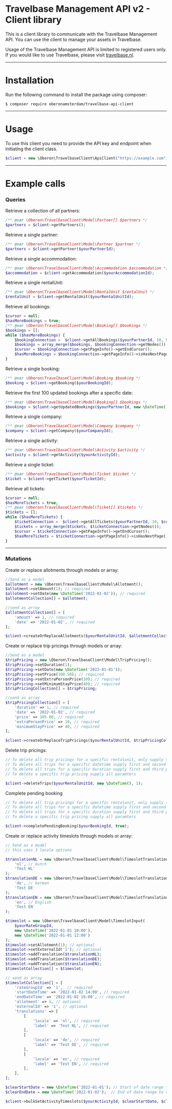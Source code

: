 Travelbase Management API v2 - Client library
=======================

This is a client library to communicate with the Travelbase Management API. You can use the client to manage your 
assets in Travelbase.

Usage of the Travelbase Management API is limited to registered users only. If you would like to use Travelbase, please 
visit [travelbase.nl](https://www.travelbase.nl).


---
# Installation

Run the following command to install the package using composer:

```
$ composer require oberonamsterdam/travelbase-api-client
```
---
# Usage

To use this client you need to provide the API key and endpoint when initiating the client class.

```php
$client = new \Oberon\TravelbaseClient\ApiClient("https://example.com", "APIKEY");
```
---

# Example calls

### Queries

Retrieve a collection of all partners:
```php
/** @var \Oberon\TravelbaseClient\Model\Partner[] $partners */
$partners = $client->getPartners();
```
  
Retrieve a single partner:
```php
/** @var \Oberon\TravelbaseClient\Model\Partner $partner */
$partners = $client->getPartner($yourPartnerId);
```

Retrieve a single accommodation:
```php
/** @var \Oberon\TravelbaseClient\Model\Accommodation $accommodation */
$accommodation = $client->getAccommodation($yourAccommodationId);
```

Retrieve a single rentalUnit:
```php
/** @var \Oberon\TravelbaseClient\Model\RentalUnit $rentalUnit */
$rentalUnit = $client->getRentalUnit($yourRentalUnitId);
```

Retrieve all bookings:
```php
$cursor = null;
$hasMoreBookings = true;
/** @var \Oberon\TravelbaseClient\Model\Booking[] $bookings */
$bookings = [];
while ($hasMoreBookings) {
    $bookingConnection =  $client->getAllBookings($yourPartnerId, 10, $cursor);
    $bookings = array_merge($bookings, $bookingConnection->getNodes());
    $cursor = $bookingConnection->getPageInfo()->getEndCursor();
    $hasMoreBookings = $bookingConnection->getPageInfo()->isHasNextPage();
}
```

Retrieve a single booking:
```php
/** @var \Oberon\TravelbaseClient\Model\Booking $booking */
$booking = $client->getBooking($yourBookingId);
```

Retrieve the first 100 updated bookings after a specific date:
```php
/** @var \Oberon\TravelbaseClient\Model\Booking[] $bookings */
$bookings = $client->getUpdatedBookings($yourPartnerId, new \DateTime('2022-01-01'));
```

Retrieve a single company:
```php
/** @var \Oberon\TravelbaseClient\Model\Company $company */
$company = $client->getCompany($yourCompanyId);
```

Retrieve a single activity:
```php
/** @var \Oberon\TravelbaseClient\Model\Activity $activity */
$activity = $client->getActivity($yourActivityId);
```

Retrieve a single ticket:
```php
/** @var \Oberon\TravelbaseClient\Model\Ticket $ticket */
$ticket = $client->getTicket($yourTicketId);
```

Retrieve all tickets:
```php
$cursor = null;
$hasMoreTickets = true;
/** @var \Oberon\TravelbaseClient\Model\Ticket[] $tickets */
$tickets = [];
while ($hasMoreTickets) {
    $ticketConnection =  $client->getAllTickets($yourPartnerId, 10, $cursor);
    $tickets = array_merge($tickets, $ticketConnection->getNodes());
    $cursor = $ticketConnection->getPageInfo()->getEndCursor();
    $hasMoreTickets = $ticketConnection->getPageInfo()->isHasNextPage();
}
```


---
### Mutations

Create or replace allotments through models or array:
```php
//Send as a model
$allotment = new \Oberon\TravelbaseClient\Model\Allotment();
$allotment->setAmount(1); // required
$allotment->setDate(new \DateTime('2022-01-02')); // required
$allotmentCollection[] = $allotment;

//send as array
$allotmentCollection[] = [
    'amount' => 1, // required
    'date' => '2022-01-02', // required
];

$client->createOrReplaceAllotments($yourRentalUnitId, $allotmentCollection);
```


Create or replace trip pricings through models or array:
```php
//Send as a model
$tripPricing = new \Oberon\TravelbaseClient\Model\TripPricing();
$tripPricing->setDuration(1);
$tripPricing->setDate(new \DateTime('2022-01-01'));
$tripPricing->setPrice(100.50); // required
$tripPricing->setExtraPersonPrice(10); // required
$tripPricing->setMinimumStayPrice(40); // required
$tripPricingCollection[] = $tripPricing;

//send as array
$tripPricingCollection[] = [
    'duration' => 1, // required
    'date' => '2022-01-02', // required
    'price' => 105.00, // required
    'extraPersonPrice' => 10, // required
    'minimumStayPrice' => 40, // required
];

$client->createOrReplaceTripPricings($yourRentalUnitId, $tripPricingCollection);
```

Delete trip pricings:
```php
// To delete all trip pricings for a specific rentalunit, only supply the first parameter. 
// To delete all trips for a specific datetime supply first and second parameter.
// To delete all trips for a specific duration supply first and third parameter
// To delete a specific trip pricing supply all paramters

$client->deleteTrips($yourRentalUnitId, new \DateTime(), 1);
```

Complete pending booking
```php
// To delete all trip pricings for a specific rentalunit, only supply the first parameter. 
// To delete all trips for a specific datetime supply first and second parameter.
// To delete all trips for a specific duration supply first and third parameter
// To delete a specific trip pricing supply all paramters

$client->completePendingBooking($yourBookingId, true);
```

Create or replace activity timeslots through models or array:

```php
// Send as a model
// this uses 3 locale options

$translationNL = new \Oberon\TravelbaseClient\Model\TimeslotTranslationLabel(
    'nl', // Dutch
    'Test NL'
);
$translationDE = new \Oberon\TravelbaseClient\Model\TimeslotTranslationLabel(
    'de', // German
    'Test DE'
);
$translationEN = new \Oberon\TravelbaseClient\Model\TimeslotTranslationLabel(
    'en', // English
    'Test EN'
);

$timeslot = new \Oberon\TravelbaseClient\Model\TimeslotInput(
    $yourRateGroupId,
    new \DateTime('2022-01-01 10:00'),
    new \DateTime('2022-01-01 12:00')
);
$timeslot->setAllotment(1); // optional
$timeslot->setExternalId('1'); // optional
$timeslot->addTranslation($translationNL);
$timeslot->addTranslation($translationDE);
$timeslot->addTranslation($translationEN);
$timeslotCollection[] = $timeslot;

// send as array
$timeslotCollection[] = [
    'rateGroupId' => '1',  // required
    'startDateTime' => '2022-01-02 14:00', // required
    'endDateTime' => '2022-01-02 16:00', // required
    'allotment' => 1, // optional
    'externalId' => '1', // optional
    'translations' => [
        [
            'locale' => 'nl', // required
            'label' => 'Test NL', // required
        ],
        [
            'locale' => 'de', // required
            'label' => 'Test DE', // required
        ],
        [
            'locale' => 'en', // required
            'label' => 'Test EN', // required
        ],
    ],
];

$clearStartDate = new \DateTime('2022-01-01'); // Start of date range to clear timeslots 
$clearEndDate = new \DateTime('2022-01-02');  // End of date range to clear timeslots, inclusive.

$client->bulkSetActivityTimeslots($yourActivityId, $clearStartDate, $clearEndDate, $timeslotCollection);
```
